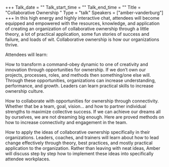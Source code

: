 +++
Talk_date = ""
Talk_start_time = ""
Talk_end_time = ""
Title = "Collaborative Ownership "
Type = "talk"
Speakers = ["amber-vanderburg"]
+++
In this high energy and highly interactive chat, attendees will become equipped and empowered with the resources, knowledge, and application of creating an organization of collaborative ownership through a little theory, a lot of practical application, some fun stories of success and failure, and loads of wit. Collaborative ownership is how our organizations thrive.

Attendees will learn:

How to transform a command-obey dynamic to one of creativity and innovation through opportunities for ownership. If we don’t own our projects, processes, roles, and methods then something/one else will. Through these opportunities, organizations can increase understanding, performance, and growth. Leaders can learn practical skills to increase ownership culture.

How to collaborate with opportunities for ownership through connectivity. Whether that be a team, goal, vision… and how to partner individual strengths to maximize collective success. If we can achieve our dreams all by ourselves, we are not dreaming big enough. Here are proved methods on how to increase connectivity and engagement in the team.

How to apply the ideas of collaborative ownership specifically in their organizations. Leaders, coaches, and trainers will learn about how to lead change effectively through theory, best practices, and mostly practical application to the organization. Rather than leaving with neat ideas, Amber will discuss step by step how to implement these ideas into specifically attendee workplaces.

